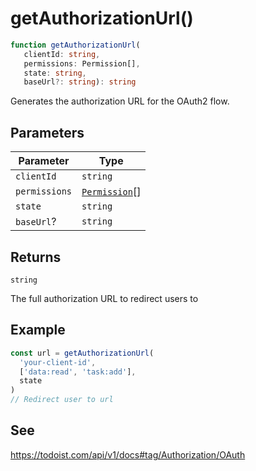 # getAuthorizationUrl()

```ts
function getAuthorizationUrl(
   clientId: string, 
   permissions: Permission[], 
   state: string, 
   baseUrl?: string): string
```

Generates the authorization URL for the OAuth2 flow.

## Parameters

| Parameter | Type |
| ------ | ------ |
| `clientId` | `string` |
| `permissions` | [`Permission`](../type-aliases/Permission.md)[] |
| `state` | `string` |
| `baseUrl`? | `string` |

## Returns

`string`

The full authorization URL to redirect users to

## Example

```typescript
const url = getAuthorizationUrl(
  'your-client-id',
  ['data:read', 'task:add'],
  state
)
// Redirect user to url
```

## See

https://todoist.com/api/v1/docs#tag/Authorization/OAuth
